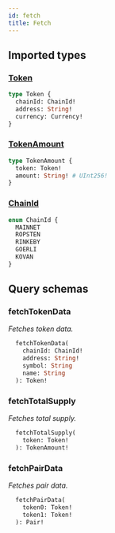 ```yaml
---
id: fetch
title: Fetch
---
```


## Imported types

### [Token](../common-types#token)

```graphql
type Token {
  chainId: ChainId!
  address: String!
  currency: Currency!
}
```

### [TokenAmount](../common-types#tokenamount)

```graphql
type TokenAmount {
  token: Token!
  amount: String! # UInt256!
}
```

### [ChainId](../common-types#chainid)

```graphql
enum ChainId {
  MAINNET
  ROPSTEN
  RINKEBY
  GOERLI
  KOVAN
}
```

## Query schemas

### fetchTokenData

_Fetches token data._

```graphql
  fetchTokenData(
    chainId: ChainId!
    address: String!
    symbol: String
    name: String
  ): Token!
```

### fetchTotalSupply

_Fetches total supply._

```graphql
  fetchTotalSupply(
    token: Token!
  ): TokenAmount!
```

### fetchPairData

_Fetches pair data._

```graphql
  fetchPairData(
    token0: Token!
    token1: Token!
  ): Pair!
```
